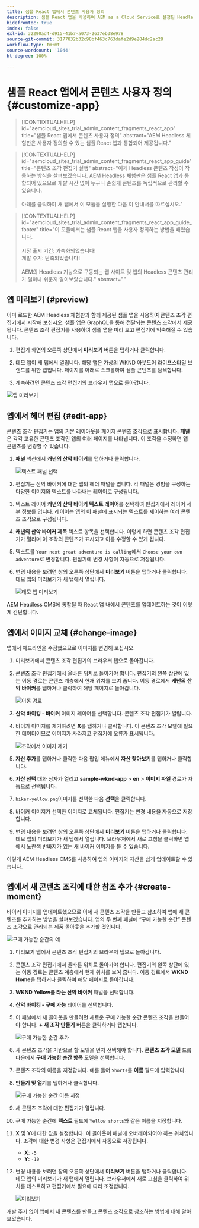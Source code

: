 ```yaml
---
title: 샘플 React 앱에서 콘텐츠 사용자 정의
description: 샘플 React 앱을 사용하여 AEM as a Cloud Service로 설정된 Headless 기능으로 콘텐츠를 사용자 정의하는 방법에 대해 알아보십시오.
hidefromtoc: true
index: false
exl-id: 32290ad4-d915-41b7-a073-2637eb38e978
source-git-commit: 3177832b32c98bf463c763dafe2d9e284dc2ac28
workflow-type: tm+mt
source-wordcount: '1044'
ht-degree: 100%

---
```



# 샘플 React 앱에서 콘텐츠 사용자 정의 {#customize-app}

>[!CONTEXTUALHELP]
>id="aemcloud_sites_trial_admin_content_fragments_react_app"
>title="샘플 React 앱에서 콘텐츠 사용자 정의"
>abstract="AEM Headless 체험판은 사용자 정의할 수 있는 샘플 React 앱과 통합되어 제공됩니다."

>[!CONTEXTUALHELP]
>id="aemcloud_sites_trial_admin_content_fragments_react_app_guide"
>title="콘텐츠 조각 편집기 실행"
>abstract="이제 Headless 콘텐츠 작성이 작동하는 방식을 살펴보겠습니다. AEM Headless 체험판은 샘플 React 앱과 통합되어 있으므로 개발 시간 없이 누구나 손쉽게 콘텐츠를 독립적으로 관리할 수 있습니다.<br><br>아래를 클릭하여 새 탭에서 이 모듈을 실행한 다음 이 안내서를 따르십시오."

>[!CONTEXTUALHELP]
>id="aemcloud_sites_trial_admin_content_fragments_react_app_guide_footer"
>title="이 모듈에서는 샘플 React 앱을 사용자 정의하는 방법을 배웠습니다.<br><br>시장 출시 기간: 가속화되었습니다!<br>개발 주기: 단축되었습니다!<br><br>AEM의 Headless 기능으로 구동되는 웹 사이트 및 앱의 Headless 콘텐츠 관리가 얼마나 쉬운지 알아보았습니다."
>abstract=""

## 앱 미리보기 {#preview}

이미 로드한 AEM Headless 체험판과 함께 제공된 샘플 앱을 사용하여 콘텐츠 조각 편집기에서 시작해 보십시오. 샘플 앱은 GraphQL을 통해 전달되는 콘텐츠 조각에서 제공됩니다. 콘텐츠 조각 편집기를 사용하여 샘플 앱을 미리 보고 편집기에 익숙해질 수 있습니다.

1. 편집기 화면의 오른쪽 상단에서 **미리보기** 버튼을 탭하거나 클릭합니다.

1. 데모 앱이 새 탭에서 열립니다. 해당 앱은 가상의 WKND 아웃도어 라이프스타일 브랜드를 위한 앱입니다. 페이지를 아래로 스크롤하여 샘플 콘텐츠를 탐색합니다.

1. 계속하려면 콘텐츠 조각 편집기의 브라우저 탭으로 돌아갑니다.

![앱 미리보기](assets/do-not-localize/preview-app-1.png)

## 앱에서 헤더 편집 {#edit-app}

콘텐츠 조각 편집기는 앱의 기본 레이아웃을 페이지 콘텐츠 조각으로 표시합니다. **패널**&#x200B;은 각각 고유한 콘텐츠 조각인 앱의 여러 페이지를 나타냅니다. 이 조각을 수정하면 앱 콘텐츠를 변경할 수 있습니다.

1. **패널** 섹션에서 **캐년의 산악 바이커**&#x200B;를 탭하거나 클릭합니다.

   ![텍스트 패널 선택](assets/do-not-localize/edit-header-1.png)

1. 편집기는 산악 바이커에 대한 앱의 헤더 패널을 엽니다. 각 패널은 경험을 구성하는 다양한 이미지와 텍스트를 나타내는 레이어로 구성됩니다.

1. 텍스트 레이어 **캐년의 산악 바이커 텍스트 레이어**&#x200B;를 선택하여 편집기에서 레이어 세부 정보를 엽니다. 레이어는 앱의 이 패널에 표시되는 텍스트를 제어하는 여러 콘텐츠 조각으로 구성됩니다.

1. **캐년의 산악 바이커 제목** 텍스트 항목을 선택합니다. 이렇게 하면 콘텐츠 조각 편집기가 열리며 이 조각의 콘텐츠가 표시되고 이를 수정할 수 있게 됩니다.

1. 텍스트를 `Your next great adventure is calling`에서 `Choose your own adventure`로 변경합니다. 편집기에 변경 사항이 자동으로 저장됩니다.

1. 변경 내용을 보려면 창의 오른쪽 상단에서 **미리보기** 버튼을 탭하거나 클릭합니다. 데모 앱의 미리보기가 새 탭에서 열립니다.

   ![데모 앱 미리보기](assets/do-not-localize/edit-header-5-6.png)

AEM Headless CMS에 통합될 때 React 앱 내에서 콘텐츠를 업데이트하는 것이 이렇게 간단합니다.

## 앱에서 이미지 교체 {#change-image}

앱에서 헤드라인을 수정했으므로 이미지를 변경해 보십시오.

1. 미리보기에서 콘텐츠 조각 편집기의 브라우저 탭으로 돌아갑니다.

1. 콘텐츠 조각 편집기에서 올바른 위치로 돌아가야 합니다. 편집기의 왼쪽 상단에 있는 이동 경로는 콘텐츠 계층에서 현재 위치를 보여 줍니다. 이동 경로에서 **캐년의 산악 바이커**&#x200B;를 탭하거나 클릭하여 해당 페이지로 돌아갑니다.

   ![이동 경로](assets/do-not-localize/swap-image-2.png)

1. **산악 바이킹 - 바이커** 이미지 레이어를 선택합니다. 콘텐츠 조각 편집기가 열립니다.

1. 바이커 이미지를 제거하려면 **X**&#x200B;를 탭하거나 클릭합니다. 이 콘텐츠 조각 모델에 필요한 데이터이므로 이미지가 사라지고 편집기에 오류가 표시됩니다.

   ![조각에서 이미지 제거](assets/do-not-localize/swap-image-4.png)

1. **자산 추가**&#x200B;를 탭하거나 클릭한 다음 팝업 메뉴에서 **자산 찾아보기**&#x200B;를 탭하거나 클릭합니다.

1. **자산 선택** 대화 상자가 열리고 **sample-wknd-app** > **en** > **이미지 파일** 경로가 자동으로 선택됩니다.

1. `biker-yellow.png`이미지를 선택한 다음 **선택**&#x200B;을 클릭합니다.

1. 바이커 이미지가 선택한 이미지로 교체됩니다. 편집기는 변경 내용을 자동으로 저장합니다.

1. 변경 내용을 보려면 창의 오른쪽 상단에서 **미리보기** 버튼을 탭하거나 클릭합니다. 데모 앱의 미리보기가 새 탭에서 열립니다. 브라우저에서 새로 고침을 클릭하면 앱에서 노란색 반바지가 있는 새 바이커 이미지를 볼 수 있습니다.

이렇게 AEM Headless CMS를 사용하여 앱의 이미지와 자산을 쉽게 업데이트할 수 있습니다.

## 앱에서 새 콘텐츠 조각에 대한 참조 추가 {#create-moment}

바이커 이미지를 업데이트했으므로 이제 새 콘텐츠 조각을 만들고 참조하여 앱에 새 콘텐츠를 추가하는 방법을 살펴보겠습니다. 앱의 두 번째 패널에 “구매 가능한 순간” 콘텐츠 조각으로 관리되는 제품 콜아웃을 추가할 것입니다.

![구매 가능한 순간의 예](assets/do-not-localize/example-shoppable-moment.png)

1. 미리보기 탭에서 콘텐츠 조각 편집기의 브라우저 탭으로 돌아갑니다.

1. 콘텐츠 조각 편집기에서 올바른 위치로 돌아가야 합니다. 편집기의 왼쪽 상단에 있는 이동 경로는 콘텐츠 계층에서 현재 위치를 보여 줍니다. 이동 경로에서 **WKND Home**&#x200B;을 탭하거나 클릭하여 해당 페이지로 돌아갑니다.

1. **WKND Yellow를 타는 산악 바이커** 패널을 선택합니다.

1. **산악 바이킹 - 구매 가능** 레이어를 선택합니다.

1. 이 패널에서 새 콜아웃을 만들려면 새로운 구매 가능한 순간 콘텐츠 조각을 만들어야 합니다. **+ 새 조각 만들기** 버튼을 클릭하거나 탭합니다.

   ![구매 가능한 순간 추가](assets/do-not-localize/add-reference-1-5.png)

1. 새 콘텐츠 조각을 기반으로 할 모델을 먼저 선택해야 합니다. **콘텐츠 조각 모델** 드롭다운에서 **구매 가능한 순간 항목** 모델을 선택합니다.

1. 콘텐츠 조각의 이름을 지정합니다. 예를 들어 `Shorts`를 **이름** 필드에 입력합니다.

1. **만들기 및 열기**&#x200B;를 탭하거나 클릭합니다.

   ![구매 가능한 순간 이름 지정](assets/do-not-localize/add-reference-6-7-8.png)

1. 새 콘텐츠 조각에 대한 편집기가 열립니다.

1. 구매 가능한 순간에 **텍스트** 필드에 `Yellow shorts`와 같은 이름을 지정합니다.

1. **X** 및 **Y**&#x200B;에 대한 값을 설정합니다. 이 콜아웃이 패널에 오버레이되어야 하는 위치입니다. 조각에 대한 변경 사항은 편집기에서 자동으로 저장됩니다.

   * **X**: `-5`
   * **Y**: `-10`

1. 변경 내용을 보려면 창의 오른쪽 상단에서 **미리보기** 버튼을 탭하거나 클릭합니다. 데모 앱의 미리보기가 새 탭에서 열립니다. 브라우저에서 새로 고침을 클릭하여 위치를 테스트하고 편집기에서 필요에 따라 조정합니다.

   ![미리보기](assets/do-not-localize/add-reference-10-11-12.png)

개발 주기 없이 앱에서 새 콘텐츠를 만들고 콘텐츠 조각으로 참조하는 방법에 대해 알아보았습니다.
